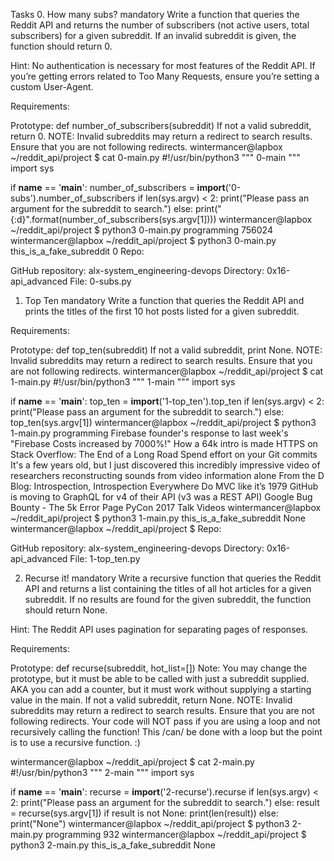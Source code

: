Tasks
0. How many subs?
mandatory
Write a function that queries the Reddit API and returns the number of subscribers (not active users, total subscribers) for a given subreddit. If an invalid subreddit is given, the function should return 0.

Hint: No authentication is necessary for most features of the Reddit API. If you’re getting errors related to Too Many Requests, ensure you’re setting a custom User-Agent.

Requirements:

Prototype: def number_of_subscribers(subreddit)
If not a valid subreddit, return 0.
NOTE: Invalid subreddits may return a redirect to search results. Ensure that you are not following redirects.
wintermancer@lapbox ~/reddit_api/project $ cat 0-main.py
#!/usr/bin/python3
"""
0-main
"""
import sys

if __name__ == '__main__':
    number_of_subscribers = __import__('0-subs').number_of_subscribers
    if len(sys.argv) < 2:
        print("Please pass an argument for the subreddit to search.")
    else:
        print("{:d}".format(number_of_subscribers(sys.argv[1])))
wintermancer@lapbox ~/reddit_api/project $ python3 0-main.py programming
756024
wintermancer@lapbox ~/reddit_api/project $ python3 0-main.py this_is_a_fake_subreddit
0
Repo:

GitHub repository: alx-system_engineering-devops
Directory: 0x16-api_advanced
File: 0-subs.py
  
1. Top Ten
mandatory
Write a function that queries the Reddit API and prints the titles of the first 10 hot posts listed for a given subreddit.

Requirements:

Prototype: def top_ten(subreddit)
If not a valid subreddit, print None.
NOTE: Invalid subreddits may return a redirect to search results. Ensure that you are not following redirects.
wintermancer@lapbox ~/reddit_api/project $ cat 1-main.py
#!/usr/bin/python3
"""
1-main
"""
import sys

if __name__ == '__main__':
    top_ten = __import__('1-top_ten').top_ten
    if len(sys.argv) < 2:
        print("Please pass an argument for the subreddit to search.")
    else:
        top_ten(sys.argv[1])
wintermancer@lapbox ~/reddit_api/project $ python3 1-main.py programming
Firebase founder's response to last week's "Firebase Costs increased by 7000%!"
How a 64k intro is made
HTTPS on Stack Overflow: The End of a Long Road
Spend effort on your Git commits
It's a few years old, but I just discovered this incredibly impressive video of researchers reconstructing sounds from video information alone
From the D Blog: Introspection, Introspection Everywhere
Do MVC like it’s 1979
GitHub is moving to GraphQL for v4 of their API (v3 was a REST API)
Google Bug Bounty - The 5k Error Page
PyCon 2017 Talk Videos
wintermancer@lapbox ~/reddit_api/project $ python3 1-main.py this_is_a_fake_subreddit
None
wintermancer@lapbox ~/reddit_api/project $ 
Repo:

GitHub repository: alx-system_engineering-devops
Directory: 0x16-api_advanced
File: 1-top_ten.py
  
2. Recurse it!
mandatory
Write a recursive function that queries the Reddit API and returns a list containing the titles of all hot articles for a given subreddit. If no results are found for the given subreddit, the function should return None.

Hint: The Reddit API uses pagination for separating pages of responses.

Requirements:

Prototype: def recurse(subreddit, hot_list=[])
Note: You may change the prototype, but it must be able to be called with just a subreddit supplied. AKA you can add a counter, but it must work without supplying a starting value in the main.
If not a valid subreddit, return None.
NOTE: Invalid subreddits may return a redirect to search results. Ensure that you are not following redirects.
Your code will NOT pass if you are using a loop and not recursively calling the function! This /can/ be done with a loop but the point is to use a recursive function. :)

wintermancer@lapbox ~/reddit_api/project $ cat 2-main.py
#!/usr/bin/python3
"""
2-main
"""
import sys

if __name__ == '__main__':
    recurse = __import__('2-recurse').recurse
    if len(sys.argv) < 2:
        print("Please pass an argument for the subreddit to search.")
    else:
        result = recurse(sys.argv[1])
        if result is not None:
            print(len(result))
        else:
            print("None")
wintermancer@lapbox ~/reddit_api/project $ python3 2-main.py programming
932
wintermancer@lapbox ~/reddit_api/project $ python3 2-main.py this_is_a_fake_subreddit
None
